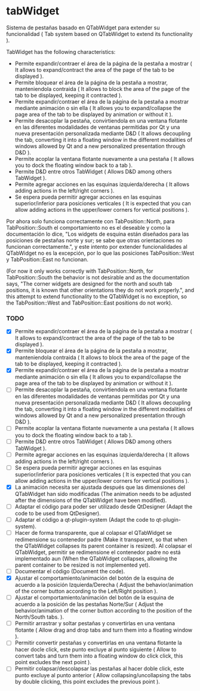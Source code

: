 # tabWidget
Sistema de pestañas basado en QTabWidget para extender su funcionalidad ( Tab system based on QTabWidget to extend its functionality ).

TabWidget has the following characteristics:

- Permite expandir/contraer el área de la página de la pestaña a mostrar ( It allows to expand/contract the area of the page of the tab to be displayed ).
- Permite bloquear el área de la página de la pestaña a mostrar, manteniendola contraida ( It allows to block the area of the page of the tab to be displayed, keeping it contracted ).
- Permite expandir/contraer el área de la página de la pestaña a mostrar mediante animación o sin ella ( It allows you to expand/collapse the page area of the tab to be displayed by animation or without it ).
- Permite desacoplar la pestaña, convirtiendola en una ventana flotante en las diferentes modalidades de ventanas permitidas por Qt y una nueva presentación personalizada mediante D&D ( It allows decoupling the tab, converting it into a floating window in the different modalities of windows allowed by Qt and a new personalized presentation through D&D ).
- Permite acoplar la ventana flotante nuevamente a una pestaña ( It allows you to dock the floating window back to a tab ).
- Permite D&D entre otros TabWidget ( Allows D&D among others TabWidget ).
- Permite agregar acciones en las esquinas izquierda/derecha ( It allows adding actions in the left/right corners ).
- Se espera pueda permitir agregar acciones en las esquinas superior/inferior para posiciones verticales ( It is expected that you can allow adding actions in the upper/lower corners for vertical positions ).

Por ahora solo funciona correctamente con TabPosition::North, para TabPosition::South el comportamiento no es el deseable y como la documentación lo dice, "Los widgets de esquina están diseñados para las posiciones de pestañas norte y sur; se sabe que otras orientaciones no funcionan correctamente.", y este intento por extender funcionalidades al QTabWidget no es la excepción, por lo que las posiciones TabPosition::West y TabPosition::East no funcionan.

(For now it only works correctly with TabPosition::North, for TabPosition::South the behavior is not desirable and as the documentation says, "The corner widgets are designed for the north and south tab positions, it is known that other orientations they do not work properly.", and this attempt to extend functionality to the QTabWidget is no exception, so the TabPosition::West and TabPosition::East positions do not work).

### TODO


- [x] Permite expandir/contraer el área de la página de la pestaña a mostrar ( It allows to expand/contract the area of the page of the tab to be displayed ).
- [x] Permite bloquear el área de la página de la pestaña a mostrar, manteniendola contraida ( It allows to block the area of the page of the tab to be displayed, keeping it contracted ).
- [x] Permite expandir/contraer el área de la página de la pestaña a mostrar mediante animación o sin ella ( It allows you to expand/collapse the page area of the tab to be displayed by animation or without it ).
- [ ] Permite desacoplar la pestaña, convirtiendola en una ventana flotante en las diferentes modalidades de ventanas permitidas por Qt y una nueva presentación personalizada mediante D&D ( It allows decoupling the tab, converting it into a floating window in the different modalities of windows allowed by Qt and a new personalized presentation through D&D ).
- [ ] Permite acoplar la ventana flotante nuevamente a una pestaña ( It allows you to dock the floating window back to a tab ).
- [ ] Permite D&D entre otros TabWidget ( Allows D&D among others TabWidget ).
- [ ] Permite agregar acciones en las esquinas izquierda/derecha ( It allows adding actions in the left/right corners ).
- [ ] Se espera pueda permitir agregar acciones en las esquinas superior/inferior para posiciones verticales ( It is expected that you can allow adding actions in the upper/lower corners for vertical positions ).
- [x] La animación necesita ser ajustada después que las dimensiones del QTabWidget han sido modificadas (The animation needs to be adjusted after the dimensions of the QTabWidget have been modified).
- [ ] Adaptar el código para poder ser utilizado desde QtDesigner (Adapt the code to be used from QtDesigner).
- [ ] Adaptar el código a qt-plugin-system (Adapt the code to qt-plugin-system).
- [ ] Hacer de forma transparente, que al colapsar el QTabWidget se redimensione su contenedor padre (Make it transparent, so that when the QTabWidget collapses its parent container is resized). Al colapsar el QTabWidget, permitir se redimensione el contenedor padre no está implementado aun (When the QTabWidget collapses, allowing the parent container to be resized is not implemented yet).
- [ ] Documentar el código (Document the code).
- [x] Ajustar el comportamiento/animación del botón de la esquina de acuerdo a la posición Izquierda/Derecha ( Adjust the behavior/animation of the corner button according to the Left/Right position ).
- [ ] Ajustar el comportamiento/animación del botón de la esquina de acuerdo a la posición de las pestañas Norte/Sur ( Adjust the behavior/animation of the corner button according to the position of the North/South tabs. ).
- [ ] Permitir arrastrar y soltar pestañas y convertirlas en una ventana flotante ( Allow drag and drop tabs and turn them into a floating window ).
- [ ] Permitir convertir pestañas y convertirlas en una ventana flotante la hacer docle click, este punto excluye al punto siguiente ( Allow to convert tabs and turn them into a floating window do click click, this point excludes the next point ).
- [ ] Permitir colapsar/descolapsar las pestañas al hacer doble click, este punto excluye al punto anterior ( Allow collapsing/uncollapsing the tabs by double clicking, this point excludes the previous point ).
